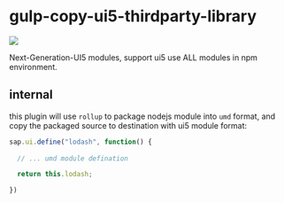 # gulp-copy-ui5-thirdparty-library

![](https://openui5.org/images/OpenUI5_new_big_side.png)

Next-Generation-UI5 modules, support ui5 use ALL modules in npm environment.

## internal

this plugin will use `rollup` to package nodejs module into `umd` format, and copy the packaged source to destination with ui5 module format:

```js
sap.ui.define("lodash", function() {
  
  // ... umd module defination

  return this.lodash;

})
```
